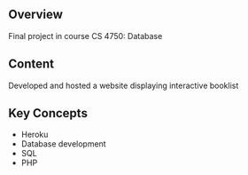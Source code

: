 ## Overview
Final project in course CS 4750: Database

## Content 
Developed and hosted a website displaying interactive booklist

## Key Concepts
* Heroku
* Database development
* SQL
* PHP
